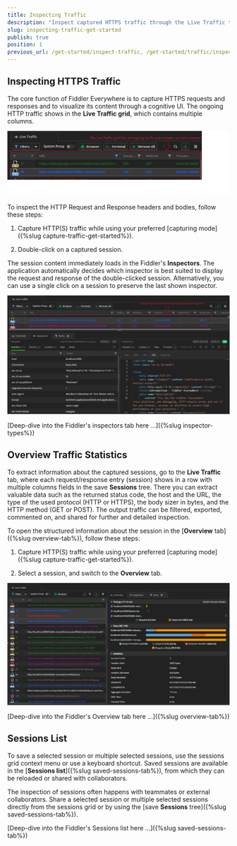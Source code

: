 ```yaml
---
title: Inspecting Traffic
description: "Inspect captured HTTPS traffic through the Live Traffic tab in the Fiddler Everywhere proxy tool."
slug: inspecting-traffic-get-started
publish: true
position: 1
previous_url: /get-started/inspect-traffic, /get-started/traffic/inspect-traffic, /traffic/inspect-traffic
---
```



## Inspecting HTTPS Traffic

The core function of Fiddler Everywhere is to capture HTTPS requests and responses and to visualize its content through a cognitive UI. The ongoing HTTP traffic shows in the **Live Traffic grid**, which contains multiple columns.

![Live Traffic grid in Fiddler Everywhere](../images/inspect-traffic/live-traffic-grid.png)

To inspect the HTTP Request and Response headers and bodies, follow these steps:

1. Capture HTTP(S) traffic while using your preferred [capturing mode]({%slug capture-traffic-get-started%}).

1. Double-click on a captured session.

The session content immediately loads in the Fiddler's **Inspectors**. The application automatically decides which inspector is best suited to display the request and response of the double-clicked session. Alternatively, you can use a single click on a session to preserve the last shown inspector.

![Inspectors in Fiddler Everywhere](../images/inspect-traffic/live-traffic-double-click-inspector.png)

[Deep-dive into the Fiddler's inspectors tab here ...]({%slug inspector-types%})

## Overview Traffic Statistics

To extract information about the captured sessions, go to the **Live Traffic** tab, where each request/response entry (session) shows in a row with multiple columns fields in the save **Sessions** tree. There you can extract valuable data such as the returned status code, the host and the URL, the type of the used protocol (HTTP or HTTPS), the body sizer in bytes, and the HTTP method (GET or POST). The output traffic can be filtered, exported, commented on, and shared for further and detailed inspection.

To open the structured information about the session in the [**Overview** tab]({%slug overview-tab%}), follow these steps:

1. Capture HTTP(S) traffic while using your preferred [capturing mode]({%slug capture-traffic-get-started%}).

1. Select a session, and switch to the **Overview** tab.

![Sessions's overview in Fiddler Everywhere](../images/inspect-traffic/live-traffic-oveerview.png)

[Deep-dive into the Fiddler's Overview tab here ...]({%slug overview-tab%})

## Sessions List

To save a selected session or multiple selected sessions, use the sessions grid context menu or use a keyboard shortcut. Saved sessions are available in the [**Sessions list**]({%slug saved-sessions-tab%}), from which they can be reloaded or shared with collaborators.

The inspection of sessions often happens with teammates or external collaborators. Share a selected session or multiple selected sessions directly from the sessions grid or by using the [save **Sessions** tree]({%slug saved-sessions-tab%}).

[Deep-dive into the Fiddler's Sessions list here ...]({%slug saved-sessions-tab%})